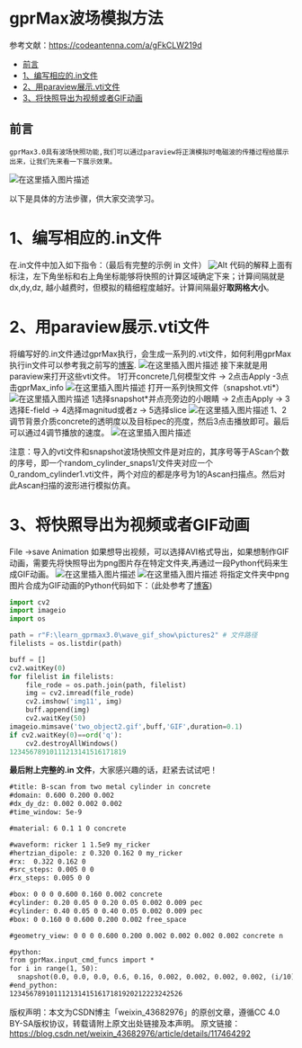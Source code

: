 # gprMax波场模拟方法

参考文献：https://codeantenna.com/a/gFkCLW219d



- [前言](https://codeantenna.com/a/gFkCLW219d#_7)
- [1、编写相应的.in文件](https://codeantenna.com/a/gFkCLW219d#1in_16)
- [2、用paraview展示.vti文件](https://codeantenna.com/a/gFkCLW219d#2paraviewvti_23)
- [3、将快照导出为视频或者GIF动画](https://codeantenna.com/a/gFkCLW219d#3GIF_35)

## 前言

    gprMax3.0具有波场快照功能,我们可以通过paraview将正演模拟时电磁波的传播过程给展示出来，让我们先来看一下展示效果。

![在这里插入图片描述](https://blog-image-beds.oss-cn-beijing.aliyuncs.com/images/20210602133637502.gif)

以下是具体的方法步骤，供大家交流学习。

# 1、编写相应的.in文件

在.in文件中加入如下指令：（最后有完整的示例 in 文件）
 ![Alt](https://blog-image-beds.oss-cn-beijing.aliyuncs.com/images/20210602115202903.png)
 代码的解释上面有标注，左下角坐标和右上角坐标能够将快照的计算区域确定下来；计算间隔就是dx,dy,dz, 越小越费时，但模拟的精细程度越好。计算间隔最好**取网格大小**。



# 2、用paraview展示.vti文件

将编写好的.in文件通过gprMax执行，会生成一系列的.vti文件，如何利用gprMax执行in文件可以参考我之前写的[博客](https://blog.csdn.net/weixin_43682976/article/details/107045085).
 ![在这里插入图片描述](https://blog-image-beds.oss-cn-beijing.aliyuncs.com/images/20210602135130607.png)
 接下来就是用paraview来打开这些vti文件。
 1打开concrete几何模型文件 -> 2点击Apply -3点击gprMax_info
 ![在这里插入图片描述](https://blog-image-beds.oss-cn-beijing.aliyuncs.com/images/20210602135816246.png)
 打开一系列快照文件（snapshot.vti*）
 ![在这里插入图片描述](https://blog-image-beds.oss-cn-beijing.aliyuncs.com/images/20210602140149636.png)
 1选择snapshot*并点亮旁边的小眼睛 -> 2点击Apply -> 3选择E-field -> 4选择magnitud或者z -> 5选择slice
 ![在这里插入图片描述](https://blog-image-beds.oss-cn-beijing.aliyuncs.com/images/20210602140322251.png)
 1、2调节背景介质concrete的透明度以及目标pec的亮度，然后3点击播放即可。最后可以通过4调节播放的速度。
 ![在这里插入图片描述](https://blog-image-beds.oss-cn-beijing.aliyuncs.com/images/20210602141223317.png)



注意：导入的vti文件和snapshot波场快照文件是对应的，其序号等于AScan个数的序号，即一个random_cylinder_snaps1/文件夹对应一个0_random_cylinder1.vti文件，两个对应的都是序号为1的Ascan扫描点。然后对此Ascan扫描的波形进行模拟仿真。



# 3、将快照导出为视频或者GIF动画

File ->save Animation 如果想导出视频，可以选择AVI格式导出，如果想制作GIF动画，需要先将快照导出为png图片存在特定文件夹,再通过一段Python代码来生成GIF动画。
 ![在这里插入图片描述](https://blog-image-beds.oss-cn-beijing.aliyuncs.com/images/20210602141559166.png)
 ![在这里插入图片描述](https://blog-image-beds.oss-cn-beijing.aliyuncs.com/images/20210602141621415.png)
 将指定文件夹中png图片合成为GIF动画的Python代码如下：（此处参考了[博客](https://blog.csdn.net/Neverlevsun/article/details/116107931))

```python
import cv2
import imageio
import os

path = r"F:\learn_gprmax3.0\wave_gif_show\pictures2" # 文件路径
filelists = os.listdir(path)

buff = []
cv2.waitKey(0)
for filelist in filelists:
    file_rode = os.path.join(path, filelist)
    img = cv2.imread(file_rode)
    cv2.imshow('img11', img)
    buff.append(img)
    cv2.waitKey(50)
imageio.mimsave('two_object2.gif',buff,'GIF',duration=0.1)
if cv2.waitKey(0)==ord('q'):
    cv2.destroyAllWindows()
12345678910111213141516171819
```

**最后附上完整的.in 文件**，大家感兴趣的话，赶紧去试试吧！

```html
#title: B-scan from two metal cylinder in concrete
#domain: 0.600 0.200 0.002
#dx_dy_dz: 0.002 0.002 0.002
#time_window: 5e-9

#material: 6 0.1 1 0 concrete

#waveform: ricker 1 1.5e9 my_ricker
#hertzian_dipole: z 0.320 0.162 0 my_ricker
#rx:  0.322 0.162 0
#src_steps: 0.005 0 0
#rx_steps: 0.005 0 0

#box: 0 0 0 0.600 0.160 0.002 concrete
#cylinder: 0.20 0.05 0 0.20 0.05 0.002 0.009 pec
#cylinder: 0.40 0.05 0 0.40 0.05 0.002 0.009 pec
#box: 0 0.160 0 0.600 0.200 0.002 free_space

#geometry_view: 0 0 0 0.600 0.200 0.002 0.002 0.002 0.002 concrete n

#python:
from gprMax.input_cmd_funcs import *
for i in range(1, 50):
  snapshot(0.0, 0.0, 0.0, 0.6, 0.16, 0.002, 0.002, 0.002, 0.002, (i/10)*1e-9, 'snapshot' + str(i))
#end_python:
1234567891011121314151617181920212223242526
```

版权声明：本文为CSDN博主「weixin_43682976」的原创文章，遵循CC 4.0 BY-SA版权协议，转载请附上原文出处链接及本声明。
 原文链接：https://blog.csdn.net/weixin_43682976/article/details/117464292
